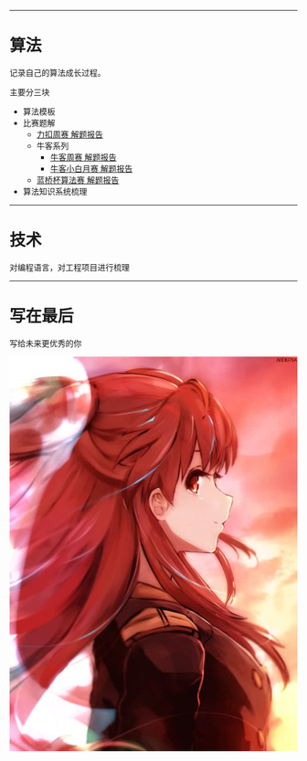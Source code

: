 


---
# 算法
记录自己的算法成长过程。

主要分三块

- 算法模板
- 比赛题解
  - [力扣周赛 解题报告](./算法/比赛题解/力扣/力扣周赛/README.md)
  - 牛客系列
    - [牛客周赛 解题报告](./算法/比赛题解/牛客/牛客周赛/README.md)
    - [牛客小白月赛 解题报告](./算法/比赛题解/牛客/牛客小白月赛/README.md)
  - [蓝桥杯算法赛 解题报告](./算法/比赛题解/蓝桥杯/蓝桥杯算法赛/README.md)
- 算法知识系统梳理

---
# 技术

对编程语言，对工程项目进行梳理

---
# 写在最后

写给未来更优秀的你

![](./images/keduoli.jpeg)


